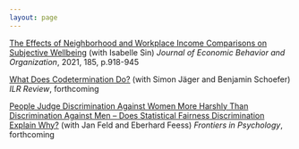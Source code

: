 ```yaml
---
layout: page
---
```



[The Effects of Neighborhood and Workplace Income Comparisons on Subjective Wellbeing](thesis_jeboR2.pdf) (with Isabelle Sin)
_Journal of Economic Behavior and Organization_, 2021, 185, p.918-945

[What Does Codetermination Do?](wdcd_ilrrR2.pdf) (with Simon Jäger and Benjamin Schoefer)
_ILR Review_, forthcoming

[People Judge Discrimination Against Women More Harshly Than Discrimination Against Men – Does Statistical Fairness Discrimination Explain Why?](efs_published.pdf) (with Jan Feld and Eberhard Feess)
_Frontiers in Psychology_, forthcoming
